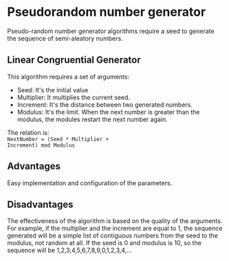 # Pseudorandom number generator

Pseudo-random number generator algorithms require a seed to generate the sequence of semi-aleatory numbers.

## Linear Congruential Generator
 
This algorithm requires a set of arguments:
- Seed: It's the initial value
- Multiplier: It multiplies the current seed.
- Increment: It's the distance between two generated numbers.
- Modulus: It's the limit. When the next number is greater than the modulus, the modules restart the next number again.

The relation is:
<br>
<code>NextNumber = (Seed * Multiplier + Increment) mod Modulus</code>

## Advantages
Easy implementation and configuration of the parameters.
## Disadvantages
The effectiveness of the algorithm is based on the quality of the arguments. For example, if the multiplier and the increment are equal to 1, the sequence generated will be a simple list of contiguous numbers from the seed to the modulus, not random at all. If the seed is 0 and modulus is 10, so the sequence will be 1,2,3,4,5,6,7,8,9,0,1,2,3,4,...
